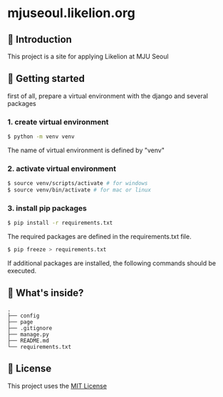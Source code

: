 mjuseoul.likelion.org
===

📖 Introduction
---

This project is a site for applying Likelion at MJU Seoul

🏁 Getting started
---

first of all, prepare a virtual environment with the django and several packages

### 1. create virtual environment
```bash
$ python -m venv venv
```

The name of virtual environment is defined by "venv"

### 2. activate virtual environment
```bash
$ source venv/scripts/activate # for windows
$ source venv/bin/activate # for mac or linux
```

### 3. install pip packages
```bash
$ pip install -r requirements.txt
```

The required packages are defined in the requirements.txt file.

```bash
$ pip freeze > requirements.txt
```

If additional packages are installed, the following commands should be executed.

🧐 What's inside?
---
    .
    ├── config
    ├── page
    ├── .gitignore
    ├── manage.py
    ├── README.md
    └── requirements.txt

📝 License
---
This project uses the [MIT License](LICENSE)